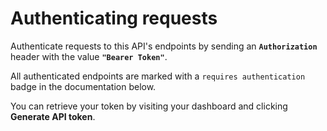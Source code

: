 # Authenticating requests

Authenticate requests to this API's endpoints by sending an **`Authorization`** header with the value **`"Bearer Token"`**.

All authenticated endpoints are marked with a `requires authentication` badge in the documentation below.

You can retrieve your token by visiting your dashboard and clicking <b>Generate API token</b>.
